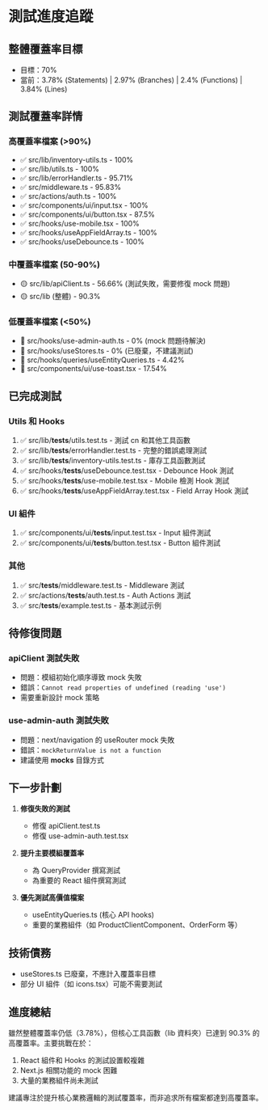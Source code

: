# 測試進度追蹤

## 整體覆蓋率目標
- 目標：70%
- 當前：3.78% (Statements) | 2.97% (Branches) | 2.4% (Functions) | 3.84% (Lines)

## 測試覆蓋率詳情

### 高覆蓋率檔案 (>90%)
- ✅ src/lib/inventory-utils.ts - 100%
- ✅ src/lib/utils.ts - 100%
- ✅ src/lib/errorHandler.ts - 95.71%
- ✅ src/middleware.ts - 95.83%
- ✅ src/actions/auth.ts - 100%
- ✅ src/components/ui/input.tsx - 100%
- ✅ src/components/ui/button.tsx - 87.5%
- ✅ src/hooks/use-mobile.tsx - 100%
- ✅ src/hooks/useAppFieldArray.ts - 100%
- ✅ src/hooks/useDebounce.ts - 100%

### 中覆蓋率檔案 (50-90%)
- 🟡 src/lib/apiClient.ts - 56.66% (測試失敗，需要修復 mock 問題)
- 🟡 src/lib (整體) - 90.3%

### 低覆蓋率檔案 (<50%)
- 🔴 src/hooks/use-admin-auth.ts - 0% (mock 問題待解決)
- 🔴 src/hooks/useStores.ts - 0% (已廢棄，不建議測試)
- 🔴 src/hooks/queries/useEntityQueries.ts - 4.42%
- 🔴 src/components/ui/use-toast.tsx - 17.54%

## 已完成測試

### Utils 和 Hooks
1. ✅ src/lib/__tests__/utils.test.ts - 測試 cn 和其他工具函數
2. ✅ src/lib/__tests__/errorHandler.test.ts - 完整的錯誤處理測試
3. ✅ src/lib/__tests__/inventory-utils.test.ts - 庫存工具函數測試
4. ✅ src/hooks/__tests__/useDebounce.test.tsx - Debounce Hook 測試
5. ✅ src/hooks/__tests__/use-mobile.test.tsx - Mobile 檢測 Hook 測試
6. ✅ src/hooks/__tests__/useAppFieldArray.test.tsx - Field Array Hook 測試

### UI 組件
1. ✅ src/components/ui/__tests__/input.test.tsx - Input 組件測試
2. ✅ src/components/ui/__tests__/button.test.tsx - Button 組件測試

### 其他
1. ✅ src/__tests__/middleware.test.ts - Middleware 測試
2. ✅ src/actions/__tests__/auth.test.ts - Auth Actions 測試
3. ✅ src/__tests__/example.test.ts - 基本測試示例

## 待修復問題

### apiClient 測試失敗
- 問題：模組初始化順序導致 mock 失敗
- 錯誤：`Cannot read properties of undefined (reading 'use')`
- 需要重新設計 mock 策略

### use-admin-auth 測試失敗
- 問題：next/navigation 的 useRouter mock 失敗
- 錯誤：`mockReturnValue is not a function`
- 建議使用 __mocks__ 目錄方式

## 下一步計劃

1. **修復失敗的測試**
   - 修復 apiClient.test.ts
   - 修復 use-admin-auth.test.tsx

2. **提升主要模組覆蓋率**
   - 為 QueryProvider 撰寫測試
   - 為重要的 React 組件撰寫測試

3. **優先測試高價值檔案**
   - useEntityQueries.ts (核心 API hooks)
   - 重要的業務組件（如 ProductClientComponent、OrderForm 等）

## 技術債務
- useStores.ts 已廢棄，不應計入覆蓋率目標
- 部分 UI 組件（如 icons.tsx）可能不需要測試

## 進度總結
雖然整體覆蓋率仍低（3.78%），但核心工具函數（lib 資料夾）已達到 90.3% 的高覆蓋率。主要挑戰在於：
1. React 組件和 Hooks 的測試設置較複雜
2. Next.js 相關功能的 mock 困難
3. 大量的業務組件尚未測試

建議專注於提升核心業務邏輯的測試覆蓋率，而非追求所有檔案都達到高覆蓋率。 